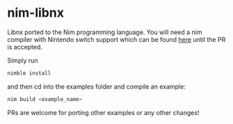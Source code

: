 # nim-libnx
Libnx ported to the Nim programming language. You will need a nim compiler with Nintendo switch support which can be found [here](https://github.com/jyapayne/Nim/tree/nintendo_switch_support) until the PR is accepted.

Simply run

```bash
nimble install
```

and then cd into the examples folder and compile an example:

```bash
nim build <example_name>
```

PRs are welcome for porting other examples or any other changes!
